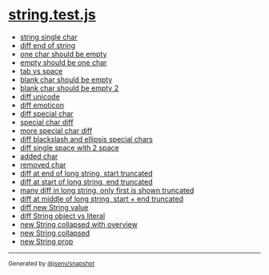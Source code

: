 # [string.test.js](../string.test.js)



- [string single char](string_single_char/string_single_char.md)
- [diff end of string](diff_end_of_string/diff_end_of_string.md)
- [one char should be empty](one_char_should_be_empty/one_char_should_be_empty.md)
- [empty should be one char](empty_should_be_one_char/empty_should_be_one_char.md)
- [tab vs space](tab_vs_space/tab_vs_space.md)
- [blank char should be empty](blank_char_should_be_empty/blank_char_should_be_empty.md)
- [blank char should be empty 2](blank_char_should_be_empty_2/blank_char_should_be_empty_2.md)
- [diff unicode](diff_unicode/diff_unicode.md)
- [diff emoticon](diff_emoticon/diff_emoticon.md)
- [diff special char](diff_special_char/diff_special_char.md)
- [special char diff](special_char_diff/special_char_diff.md)
- [more special char diff](more_special_char_diff/more_special_char_diff.md)
- [diff blackslash and ellipsis special chars](diff_blackslash_and_ellipsis_special_chars/diff_blackslash_and_ellipsis_special_chars.md)
- [diff single space with 2 space](diff_single_space_with_2_space/diff_single_space_with_2_space.md)
- [added char](added_char/added_char.md)
- [removed char](removed_char/removed_char.md)
- [diff at end of long string, start truncated](diff_at_end_of_long_string__start_truncated/diff_at_end_of_long_string__start_truncated.md)
- [diff at start of long string, end truncated](diff_at_start_of_long_string__end_truncated/diff_at_start_of_long_string__end_truncated.md)
- [many diff in long string, only first is shown truncated](many_diff_in_long_string__only_first_is_shown_truncated/many_diff_in_long_string__only_first_is_shown_truncated.md)
- [diff at middle of long string, start + end truncated](diff_at_middle_of_long_string__start_+_end_truncated/diff_at_middle_of_long_string__start_+_end_truncated.md)
- [diff new String value](diff_new_string_value/diff_new_string_value.md)
- [diff String object vs literal](diff_string_object_vs_literal/diff_string_object_vs_literal.md)
- [new String collapsed with overview](new_string_collapsed_with_overview/new_string_collapsed_with_overview.md)
- [new String collapsed](new_string_collapsed/new_string_collapsed.md)
- [new String prop](new_string_prop/new_string_prop.md)

---

<sub>
  Generated by <a href="https://github.com/jsenv/core/tree/main/packages/independent/snapshot">@jsenv/snapshot</a>
</sub>